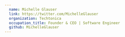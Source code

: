 ```yaml
---
  name: Michelle Glauser
  link: https://twitter.com/MichelleGlauser
  organization: Techtonica
  occupation_title: Founder & CEO | Software Engineer
  github: MichelleGlauser
---
```

